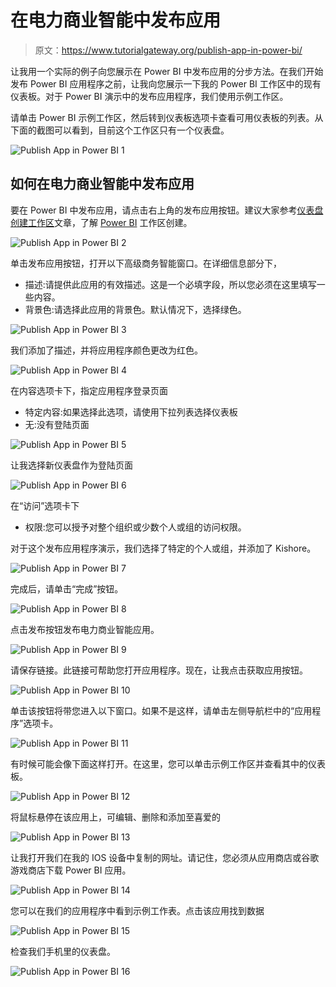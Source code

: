 # 在电力商业智能中发布应用

> 原文：<https://www.tutorialgateway.org/publish-app-in-power-bi/>

让我用一个实际的例子向您展示在 Power BI 中发布应用的分步方法。在我们开始发布 Power BI 应用程序之前，让我向您展示一下我的 Power BI 工作区中的现有仪表板。对于 Power BI 演示中的发布应用程序，我们使用示例工作区。

请单击 Power BI 示例工作区，然后转到仪表板选项卡查看可用仪表板的列表。从下面的截图可以看到，目前这个工作区只有一个仪表盘。

![Publish App in Power BI 1](img/f99319b5ca11d04bfb592f1ba3f3310a.png)

## 如何在电力商业智能中发布应用

要在 Power BI 中发布应用，请点击右上角的发布应用按钮。建议大家参考[仪表盘](https://www.tutorialgateway.org/create-a-power-bi-dashboard/)[创建工作区](https://www.tutorialgateway.org/create-power-bi-workspace/)文章，了解 [Power BI](https://www.tutorialgateway.org/power-bi-tutorial/) 工作区创建。

![Publish App in Power BI 2](img/74d76bdead99b1f5799ca6b12d35ac33.png)

单击发布应用按钮，打开以下高级商务智能窗口。在详细信息部分下，

*   描述:请提供此应用的有效描述。这是一个必填字段，所以您必须在这里填写一些内容。
*   背景色:请选择此应用的背景色。默认情况下，选择绿色。

![Publish App in Power BI 3](img/e76590193ee2d2194ca61e67447b86df.png)

我们添加了描述，并将应用程序颜色更改为红色。

![Publish App in Power BI 4](img/3b3df947fa49809508f4d4f563d4873b.png)

在内容选项卡下，指定应用程序登录页面

*   特定内容:如果选择此选项，请使用下拉列表选择仪表板
*   无:没有登陆页面

![Publish App in Power BI 5](img/c8c164a0508588608f80d68730cb1777.png)

让我选择新仪表盘作为登陆页面

![Publish App in Power BI 6](img/f6f715fa9e0ab2e9164ffbc6d8218a4c.png)

在“访问”选项卡下

*   权限:您可以授予对整个组织或少数个人或组的访问权限。

对于这个发布应用程序演示，我们选择了特定的个人或组，并添加了 Kishore。

![Publish App in Power BI 7](img/453a9485165e8f4f202ca877c81a81b6.png)

完成后，请单击“完成”按钮。

![Publish App in Power BI 8](img/5a2aed5381eebeb87270c9e70cac935c.png)

点击发布按钮发布电力商业智能应用。

![Publish App in Power BI 9](img/1078e6be2bcabf866eb0985c7b0cbfa8.png)

请保存链接。此链接可帮助您打开应用程序。现在，让我点击获取应用按钮。

![Publish App in Power BI 10](img/8f11bd946ecb8c9f88df061b71c22d73.png)

单击该按钮将带您进入以下窗口。如果不是这样，请单击左侧导航栏中的“应用程序”选项卡。

![Publish App in Power BI 11](img/64947ebcccefe2f3d6d8d60d65586ab3.png)

有时候可能会像下面这样打开。在这里，您可以单击示例工作区并查看其中的仪表板。

![Publish App in Power BI 12](img/d5cd37a59ec0c07bd1163fbd2dbbb967.png)

将鼠标悬停在该应用上，可编辑、删除和添加至喜爱的

![Publish App in Power BI 13](img/a3ad48e522da273c7d82cdbfacfdb8e2.png)

让我打开我们在我的 IOS 设备中复制的网址。请记住，您必须从应用商店或谷歌游戏商店下载 Power BI 应用。

![Publish App in Power BI 14](img/6b4ab92e6d27c749902d36c82868dd5c.png)

您可以在我们的应用程序中看到示例工作表。点击该应用找到数据

![Publish App in Power BI 15](img/303c21eba91ab1cb267ed1eb125cde18.png)

检查我们手机里的仪表盘。

![Publish App in Power BI 16](img/d2650b786917dcc8a7c9bc91e6fd1d2e.png)